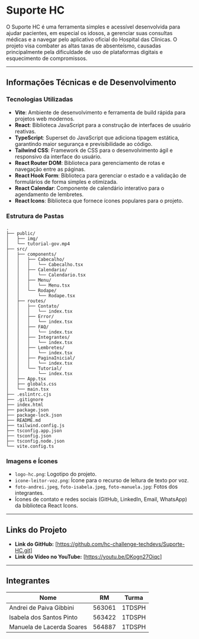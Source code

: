 # Suporte HC
 
O Suporte HC é uma ferramenta simples e acessível desenvolvida para ajudar pacientes, em especial os idosos, a gerenciar suas consultas médicas e a navegar pelo aplicativo oficial do Hospital das Clínicas. O projeto visa combater as altas taxas de absenteísmo, causadas principalmente pela dificuldade de uso de plataformas digitais e esquecimento de compromissos.
 
---
 
## Informações Técnicas e de Desenvolvimento
 
### Tecnologias Utilizadas
 
- **Vite**: Ambiente de desenvolvimento e ferramenta de build rápida para projetos web modernos.
- **React**: Biblioteca JavaScript para a construção de interfaces de usuário reativas.
- **TypeScript**: Superset do JavaScript que adiciona tipagem estática, garantindo maior segurança e previsibilidade ao código.
- **Tailwind CSS**: Framework de CSS para o desenvolvimento ágil e responsivo da interface do usuário.
- **React Router DOM**: Biblioteca para gerenciamento de rotas e navegação entre as páginas.
- **React Hook Form**: Biblioteca para gerenciar o estado e a validação de formulários de forma simples e otimizada.
- **React Calendar**: Componente de calendário interativo para o agendamento de lembretes.
- **React Icons**: Biblioteca que fornece ícones populares para o projeto.
 
### Estrutura de Pastas
 
```
.
├── public/
│   ├── img/
│   └── tutorial-gov.mp4
├── src/
│   ├── components/
│   │   ├── Cabecalho/
│   │   │   └── Cabecalho.tsx
│   │   ├── Calendario/
│   │   │   └── Calendario.tsx
│   │   ├── Menu/
│   │   │   └── Menu.tsx
│   │   └── Rodape/
│   │       └── Rodape.tsx
│   ├── routes/
│   │   ├── Contato/
│   │   │   └── index.tsx
│   │   ├── Error/
│   │   │   └── index.tsx
│   │   ├── FAQ/
│   │   │   └── index.tsx
│   │   ├── Integrantes/
│   │   │   └── index.tsx
│   │   ├── Lembretes/
│   │   │   └── index.tsx
│   │   ├── PaginaInicial/
│   │   │   └── index.tsx
│   │   └── Tutorial/
│   │       └── index.tsx
│   ├── App.tsx
│   ├── globals.css
│   └── main.tsx
├── .eslintrc.cjs
├── .gitignore
├── index.html
├── package.json
├── package-lock.json
├── README.md
├── tailwind.config.js
├── tsconfig.app.json
├── tsconfig.json
├── tsconfig.node.json
└── vite.config.ts
```
 
### Imagens e Ícones
 
- `logo-hc.png`: Logotipo do projeto.
- `icone-leitor-voz.png`: Ícone para o recurso de leitura de texto por voz.
- `foto-andrei.jpeg`, `foto-isabela.jpeg`, `foto-manuela.jpg`: Fotos dos integrantes.
- Ícones de contato e redes sociais (GitHub, LinkedIn, Email, WhatsApp) da biblioteca React Icons.
 
---
 
## Links do Projeto
 
- **Link do GitHub:** [https://github.com/hc-challenge-techdevs/Suporte-HC.git]
- **Link do Vídeo no YouTube:** [https://youtu.be/DKogn27Oiqc]
 
---
 
## Integrantes
 
| Nome                      | RM     | Turma  |
| ------------------------- | ------ | ------ |
| Andrei de Paiva Gibbini   | 563061 | 1TDSPH |
| Isabela dos Santos Pinto  | 563422 | 1TDSPH |
| Manuela de Lacerda Soares | 564887 | 1TDSPH |
 